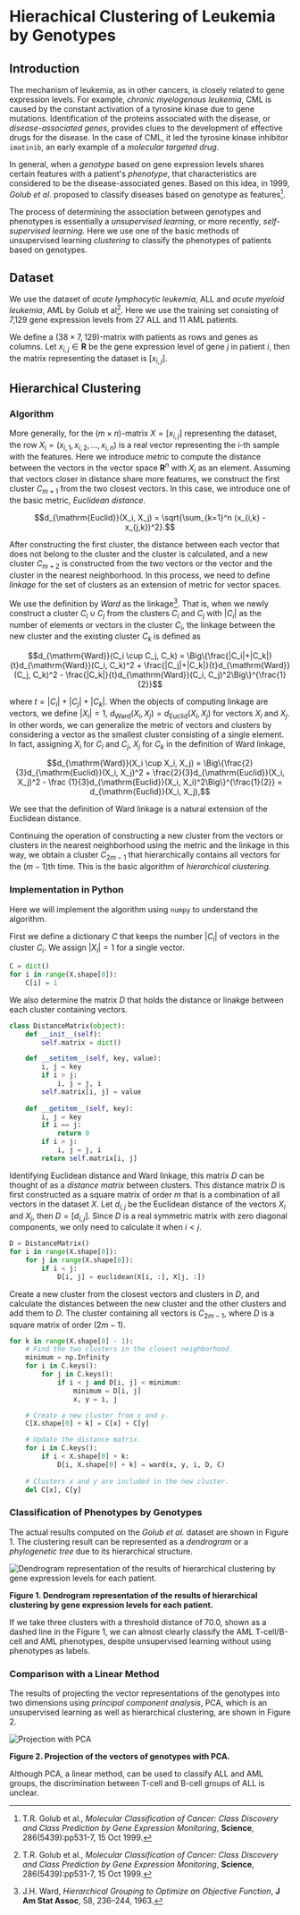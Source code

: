 # Hierachical Clustering of Leukemia by Genotypes

## Introduction

The mechanism of leukemia, as in other cancers, is closely related to gene expression levels. For example, *chronic myelogenous leukemia*, CML is caused by the constant activation of a tyrosine kinase due to gene mutations. Identification of the proteins associated with the disease, or *disease-associated genes*, provides clues to the development of effective drugs for the disease. In the case of CML, it led the tyrosine kinase inhibitor `imatinib`, an early example of a *molecular targeted drug*.

In general, when a *genotype* based on gene expression levels shares certain features with a patient's *phenotype*, that characteristics are considered to be the disease-associated genes. Based on this idea, in 1999, *Golub et al*. proposed to classify diseases based on genotype as features[^Golub].

The process of determining the association between genotypes and phenotypes is essentially a *unsupervised learning*, or more recently, *self-supervised learning*. Here we use one of the basic methods of unsupervised learning *clustering* to classify the phenotypes of patients based on genotypes.

## Dataset

We use the dataset of *acute lymphocytic leukemia*, ALL and *acute myeloid leukemia*, AML by Golub et al[^Golub]. Here we use the training set consisting of 7,129 gene expression levels from 27 ALL and 11 AML patients.

We define a $(38 \times 7,129)$-matrix with patients as rows and genes as columns. Let $x_{i,j} \in \mathbf{R}$ be the gene expression level of gene $j$ in patient $i$, then the matrix representing the dataset is $[x_{i,j}]$.

## Hierarchical Clustering

### Algorithm

More generally, for the $(m \times n)$-matrix $X = [x_{i,j}]$ representing the dataset, the row $X_i = (x_{i,1}, x_{i,2}, \dots, x_{i, n})$ is a real vector representing the i-th sample with the features. Here we introduce *metric* to compute the distance between the vectors in the vector space $\mathbf{R}^n$ with $X_i$ as an element. Assuming that vectors closer in distance share more features, we construct the first cluster $C_{m+1}$ from the two closest vectors. In this case, we introduce one of the basic metric, *Euclidean distance*.

```math
d_{\mathrm{Euclid}}(X_i, X_j) = \sqrt{\sum_{k=1}^n (x_{i,k} - x_{j,k})^2}.
```

After constructing the first cluster, the distance between each vector that does not belong to the cluster and the cluster is calculated, and a new cluster $C_{m+2}$ is constructed from the two vectors or the vector and the cluster in the nearest neighborhood. In this process, we need to define *linkage* for the set of clusters as an extension of metric for vector spaces.

We use the definition by *Ward* as the linkage[^Ward]. That is, when we newly construct a cluster $C_i \cup C_j$ from the clusters $C_i$ and $C_j$ with $|C_i|$ as the number of elements or vectors in the cluster $C_i$, the linkage between the new cluster and the existing cluster $C_k$ is defined as

```math
d_{\mathrm{Ward}}(C_i \cup C_j, C_k) = \Big\{\frac{|C_i|+|C_k|}{t}d_{\mathrm{Ward}}(C_i, C_k)^2 + \frac{|C_j|+|C_k|}{t}d_{\mathrm{Ward}}(C_j, C_k)^2 - \frac{|C_k|}{t}d_{\mathrm{Ward}}(C_i, C_j)^2\Big\}^{\frac{1}{2}}
```

where $t = |C_i| + |C_j| + |C_k|$. When the objects of computing linkage are vectors, we define $|X_i| = 1$, $d_{\mathrm{Ward}}(X_i, X_j) = d_{\mathrm{Euclid}}(X_i, X_j)$ for vectors $X_i$ and $X_j$. In other words, we can generalize the metric of vectors and clusters by considering a vector as the smallest cluster consisting of a single element. In fact, assigning $X_i$ for $C_i$ and $C_j$, $X_j$ for $C_k$ in the definition of Ward linkage,

```math
d_{\mathrm{Ward}}(X_i \cup X_i, X_j) = \Big\{\frac{2}{3}d_{\mathrm{Euclid}}(X_i, X_j)^2 + \frac{2}{3}d_{\mathrm{Euclid}}(X_i, X_j)^2 - \frac {1}{3}d_{\mathrm{Euclid}}(X_i, X_i)^2\Big\}^{\frac{1}{2}} = d_{\mathrm{Euclid}}(X_i, X_j),
```

We see that the definition of Ward linkage is a natural extension of the Euclidean distance.

Continuing the operation of constructing a new cluster from the vectors or clusters in the nearest neighborhood using the metric and the linkage in this way, we obtain a cluster $C_{2m-1}$ that hierarchically contains all vectors for the $(m-1)$th time. This is the basic algorithm of *hierarchical clustering*.

### Implementation in Python

Here we will implement the algorithm using `numpy` to understand the algorithm.

First we define a dictionary $C$ that keeps the number $|C_i|$ of vectors in the cluster $C_i$. We assign $|X_i| = 1$ for a single vector.

```python
C = dict()
for i in range(X.shape[0]):
    C[i] = 1
```

We also determine the matrix $D$ that holds the distance or linakge between each cluster containing vectors.

```python
class DistanceMatrix(object):
    def __init__(self):
        self.matrix = dict()

    def __setitem__(self, key, value):
        i, j = key
        if i > j:
            i, j = j, i
        self.matrix[i, j] = value
        
    def __getitem__(self, key):
        i, j = key
        if i == j:
            return 0
        if i > j:
            i, j = j, i
        return self.matrix[i, j]
```

Identifying Euclidean distance and Ward linkage, this matrix $D$ can be thought of as a *distance matrix* between clusters. This distance matrix $D$ is first constructed as a square matrix of order $m$ that is a combination of all vectors in the dataset $X$. Let $d_{i,j}$ be the Euclidean distance of the vectors $X_i$ and $X_j$, then $D = [d_{i,j}]$. Since $D$ is a real symmetric matrix with zero diagonal components, we only need to calculate it when $i < j$.

```python
D = DistanceMatrix()
for i in range(X.shape[0]):
    for j in range(X.shape[0]):
        if i < j:
            D[i, j] = euclidean(X[i, :], X[j, :])
```

Create a new cluster from the closest vectors and clusters in $D$, and calculate the distances between the new cluster and the other clusters and add them to $D$. The cluster containing all vectors is $C_{2m-1}$, where $D$ is a square matrix of order $(2m-1)$.

```python
for k in range(X.shape[0] - 1):
    # Find the two clusters in the closest neighborhood.
    minimum = np.Infinity
    for i in C.keys():
        for j in C.keys():
            if i < j and D[i, j] < minimum:
                minimum = D[i, j]
                x, y = i, j

    # Create a new cluster from x and y.
    C[X.shape[0] + k] = C[x] + C[y]

    # Update the distance matrix.
    for i in C.keys():
        if i < X.shape[0] + k:
            D[i, X.shape[0] + k] = ward(x, y, i, D, C)
    
    # Clusters x and y are included in the new cluster.
    del C[x], C[y]
```

### Classification of Phenotypes by Genotypes

The actual results computed on the *Golub et al.* dataset are shown in Figure 1.
The clustering result can be represented as a *dendrogram* or a *phylogenetic tree* due to its hierarchical structure.

![Dendrogram representation of the results of hierarchical clustering by gene expression levels for each patient.](figure/Golub_Clustering.png)

**Figure 1. Dendrogram representation of the results of hierarchical clustering by gene expression levels for each patient.**

If we take three clusters with a threshold distance of 70.0, shown as a dashed line in the Figure 1, we can almost clearly classify the AML T-cell/B-cell and AML phenotypes, despite unsupervised learning without using phenotypes as labels.

### Comparison with a Linear Method

The results of projecting the vector representations of the genotypes into two dimensions using *principal component analysis*, PCA, which is an unsupervised learning as well as hierarchical clustering, are shown in Figure 2.

![Projection with PCA](figure/Golub_PCA.png)

**Figure 2. Projection of the vectors of genotypes with PCA.**

Although PCA, a linear method, can be used to classify ALL and AML groups, the discrimination between T-cell and B-cell groups of ALL is unclear.

[^Golub]: T.R. Golub et al., *Molecular Classification of Cancer: Class Discovery and Class Prediction by Gene Expression Monitoring*, **Science**, 286(5439):pp531-7, 15 Oct 1999.
[^Ward]: J.H. Ward, *Hierarchical Grouping to Optimize an Objective Function*, **J Am Stat Assoc**, 58, 236–244, 1963.
